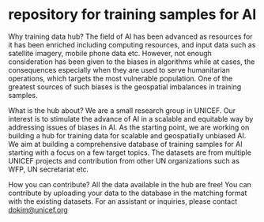 # repository for training samples for AI 

Why training data hub?
The field of AI has been advanced as resources for it has been enriched including computing resources, and input data such as satellite imagery, mobile phone data etc. However, not enough consideration has been given to the biases in algorithms while at cases, the consequences especially when they are used to serve humanitarian operations, which targets the most vulnerable population. One of the greatest sources of such biases is the geospatial imbalances in training samples.


What is the hub about?
We are a small research group in UNICEF. Our interest is to stimulate the advance of AI in a scalable and equitable way by addressing issues of biases in AI. As the starting point, we are working on building a hub for training data for scalable and geospatially unbiased AI. We aim at building a comprehensive database of training samples for AI starting with a focus on a few target topics. The datasets are from multiple UNICEF projects and contribution from other UN organizations such as WFP, UN secretariat etc.

How you can contribute?
All the data available in the hub are free!
You can contribute by uploading your data to the database in the matching format with the existing datasets. For an assistant or inquiries, please contact dokim@unicef.org


